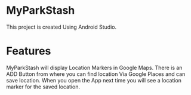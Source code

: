 # MyParkStash
This project is created Using Android Studio.
# Features
MyParkStash will display Location Markers in Google Maps.
There is an ADD Button from where you can find location Via Google Places and can save location.
When you open the App next time you will see a location marker for the saved location.
